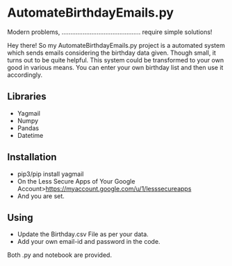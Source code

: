 # AutomateBirthdayEmails.py
Modern problems, ............................................. require simple solutions!

Hey there! So my AutomateBirthdayEmails.py project is a automated system which sends emails considering the birthday data given. Though small, it turns out to be quite helpful. This system could be transformed to your own good in various means. You can enter your own birthday list and then use it accordingly.

## Libraries
- Yagmail
- Numpy
- Pandas
- Datetime


## Installation

- pip3/pip install yagmail
- On the Less Secure Apps of Your Google Account>https://myaccount.google.com/u/1/lesssecureapps
- And you are set.


## Using

- Update the Birthday.csv File as per your data. 
- Add your own email-id and password in the code.


Both .py and notebook are provided.
